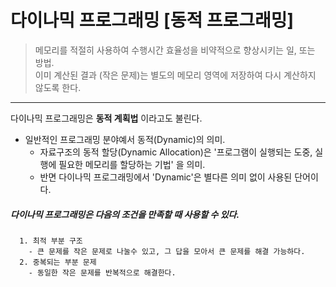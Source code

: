 # 다이나믹 프로그래밍 [동적 프로그래밍]
> 메모리를 적절히 사용하여 수행시간 효율성을 비약적으로 향상시키는 일, 또는 방법.<br>
> 이미 계산된 결과 (작은 문제)는 별도의 메모리 영역에 저장하여 다시 계산하지 않도록 한다.
<hr>

다이나믹 프로그래밍은 **동적 계획법** 이라고도 불린다.
- 일반적인 프로그래밍 분야예서 동적(Dynamic)의 의미.
  - 자료구조의 동적 할당(Dynamic Allocation)은 '프로그램이 실행되는 도중, 실행에 필요한 메모리를 할당하는 기법' 을 의미.
  - 반면 다이나믹 프로그래밍에서 'Dynamic'은 별다른 의미 없이 사용된 단어이다.

##### 다이나믹 프로그래밍은 다음의 조건을 만족할 때 사용할 수 있다.
      1. 최적 부분 구조
        - 큰 문제를 작은 문제로 나눌수 있고, 그 답을 모아서 큰 문제를 해결 가능하다. 
      2. 중복되는 부분 문제
        - 동일한 작은 문제를 반복적으로 해결한다.
